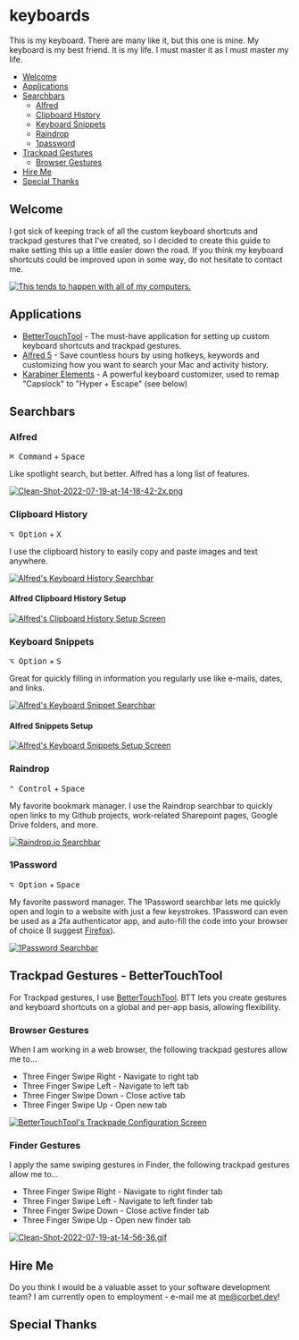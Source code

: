 # keyboards
This is my keyboard. There are many like it, but this one is mine. My keyboard is my best friend. It is my life. I must master it as I must master my life.

- [Welcome](#welcome)
- [Applications](#applications)
- [Searchbars](#searchbars)
  - [Alfred](#alfred)
  - [Clipboard History](#clipboard-history)
  - [Keyboard Snippets](#keyboard-snippets)
  - [Raindrop](#raindrop)
  - [1password](#1password)
- [Trackpad Gestures](#trackpad-gestures)
  - [Browser Gestures](#browser-gestures)
- [Hire Me](#hire-me)
- [Special Thanks](#special-thanks)

## Welcome
I got sick of keeping track of all the custom keyboard shortcuts and trackpad gestures that I've created, so I decided to create this guide to make setting this up a little easier down the road. If you think my keyboard shortcuts could be improved upon in some way, do not hesitate to contact me.

[![This tends to happen with all of my computers.](https://imgs.xkcd.com/comics/borrow_your_laptop.png)](https://postimg.cc/Cn0j10hH) 

## Applications
* [BetterTouchTool](https://folivora.ai/) - The must-have application for setting up custom keyboard shortcuts and trackpad gestures.
* [Alfred 5](https://www.alfredapp.com/) - Save countless hours by using hotkeys, keywords and customizing how you want to search your Mac and activity history.
* [Karabiner Elements](https://karabiner-elements.pqrs.org/) - A powerful keyboard customizer, used to remap "Capslock" to "Hyper + Escape" (see below)

## Searchbars

### Alfred
<kbd>⌘ Command</kbd> + <kbd>Space</kbd> 

Like spotlight search, but better. Alfred has a long list of features.

[![Clean-Shot-2022-07-19-at-14-18-42-2x.png](https://i.postimg.cc/Jz460dVY/Clean-Shot-2022-07-19-at-14-18-42-2x.png)](https://postimg.cc/qzSXZw72)


### Clipboard History
<kbd>⌥ Option</kbd> + <kbd>X</kbd>

I use the clipboard history to easily copy and paste images and text anywhere.

[![Alfred's Keyboard History Searchbar](https://i.postimg.cc/hvrsPSfZ/Clean-Shot-2022-07-19-at-14-01-59-2x.png)](https://postimg.cc/H8rX610b)

#### Alfred Clipboard History Setup
[![Alfred's Clipboard History Setup Screen](https://i.postimg.cc/8CzS15c9/Clean-Shot-2022-07-19-at-13-58-43-2x.png)](https://postimg.cc/CRXt7wjs)

### Keyboard Snippets
<kbd>⌥ Option</kbd> + <kbd>S</kbd>

Great for quickly filling in information you regularly use like e-mails, dates, and links.

[![Alfred's Keyboard Snippet Searchbar](https://i.postimg.cc/65cbBhZ6/Clean-Shot-2022-07-19-at-14-02-46-2x.png)](https://postimg.cc/BX8BgHNR)

#### Alfred Snippets Setup
[![Alfred's Keyboard Snippets Setup Screen](https://i.postimg.cc/vZwkmmqX/Clean-Shot-2022-07-19-at-13-58-49-2x.png)](https://postimg.cc/TpQC7TXW)

### Raindrop
<kbd>⌃ Control</kbd> + <kbd>Space</kbd>

My favorite bookmark manager. I use the Raindrop searchbar to quickly open links to my Github projects, work-related Sharepoint pages, Google Drive folders, and more. 

[![Raindrop.io Searchbar](https://i.postimg.cc/k4WtqfBT/Clean-Shot-2022-07-19-at-13-55-17-2x.png)](https://postimg.cc/BLQvC55F)

### 1Password
<kbd>⌥ Option</kbd> + <kbd>Space</kbd>

My favorite password manager. The 1Password searchbar lets me quickly open and login to a website with just a few keystrokes. 1Password can even be used as a 2fa authenticator app, and auto-fill the code into your browser of choice (I suggest [Firefox](https://www.mozilla.org/en-US/firefox/new/)).

[![1Password Searchbar](https://i.postimg.cc/13S7QjXj/Clean-Shot-2022-07-19-at-13-53-11-2x.png)](https://postimg.cc/Vd7W94jq)

## Trackpad Gestures - BetterTouchTool
For Trackpad gestures, I use [BetterTouchTool](https://folivora.ai/). BTT lets you create gestures and keyboard shortcuts on a global and per-app basis, allowing flexibility.

### Browser Gestures
When I am working in a web browser, the following trackpad gestures allow me to...

* Three Finger Swipe Right - Navigate to right tab
* Three Finger Swipe Left - Navigate to left tab
* Three Finger Swipe Down - Close active tab
* Three Finger Swipe Up - Open new tab

[![BetterTouchTool's Trackpade Configuration Screen](https://i.postimg.cc/J4JxnV2Q/Clean-Shot-2022-07-19-at-14-25-24-2x.png)](https://postimg.cc/vcYfqjM1)

### Finder Gestures
I apply the same swiping gestures in Finder, the following trackpad gestures allow me to...

* Three Finger Swipe Right - Navigate to right finder tab
* Three Finger Swipe Left - Navigate to left finder tab
* Three Finger Swipe Down - Close active finder tab
* Three Finger Swipe Up - Open new finder tab

[![Clean-Shot-2022-07-19-at-14-56-36.gif](https://i.postimg.cc/RCgMphQW/Clean-Shot-2022-07-19-at-14-56-36.gif)](https://postimg.cc/K4gSRZWb)

## Hire Me
Do you think I would be a valuable asset to your software development team? I am currently open to employment - e-mail me at me@corbet.dev! 

## Special Thanks

